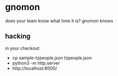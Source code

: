 # gnomon
does your team know what time it is? gnomon knows

## hacking
in your checkout:

* cp sample-tzpeople.json tzpeople.json
* python3 -m http.server
* http://localhost:8000/
